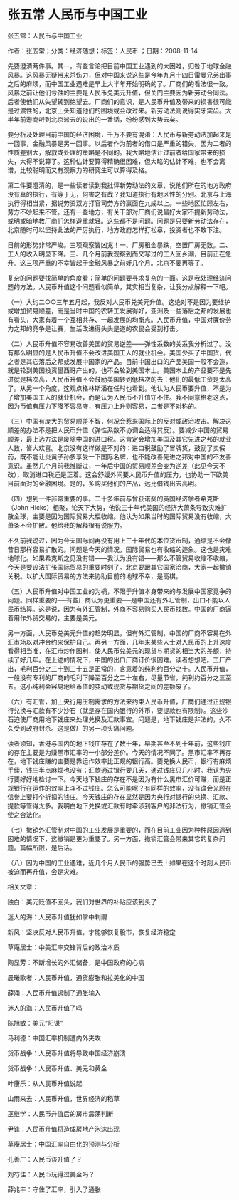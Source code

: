 # 张五常  人民币与中国工业    
    
张五常：人民币与中国工业    
作者：张五常；分类：经济随想；标签：人民币 ；日期：2008-11-14    
先要澄清两件事。其一，有些言论把目前中国工业遇到的大困难，归咎于地球金融风暴。这风暴无疑带来杀伤力，但对中国来说这些是今年九月十四日雷曼兄弟出事之后的麻烦，而中国工业遇难是早上大半年开始明确的了。厂商们的看法很一致。风暴之前让他们亏蚀的主要是人民币兑美元升值，但关门主要因为新劳动合同法。后者使他们从失望转到绝望去。厂商们的意识，是人民币升值及带来的损害很可能是过渡性的，北京上头知道他们的困境或会改过来。新劳动法则说得实牙实齿。大半年前港商听到北京派去的说出的一番话，纷纷感到大势去矣。    
要分析及处理目前中国的经济困境，千万不要有混淆：人民币与新劳动法加起来是一回事，金融风暴是另一回事。以后者作为前者的借口是严重的错失，因为二者的性质差别大，解救或处理的策略是不同的。我大略地估计过前者给国家带来的损失，大得不说算了。这种估计要算得精确很困难，但大略的估计不难，也不会离谱，比较聪明而又有观察力的研究生可以算得及格。    
第二件要澄清的，是一些读者读到我批评新劳动法的文章，说他们所在的地方政府没有真的执行，有等于无，何害之有哉？我知道执行有地区性的分别。北京与上海执行得相当紧，据说劳资双方打官司劳方的赢面在九成以上。一些地区忙顾左右，劳方不吵起来不管。还有一些地方，有关干部对厂商们说最好大家不提新劳动法，或明或暗地教厂商们怎样避重就轻。这些都不是问题。问题是只要新劳动法存在，北京随时可以坚持此法的严厉执行，地方政府怎样打松章，投资者也不敢下注。    
目前的形势非常严峻。三项观察皆凶兆！一、厂房租金暴跌，空置厂房无数。二、工人的收入明显下降。三、几个月前我观察到而又写过的工人回乡潮，目前正在急升。这三项严重的不幸皆起于金融风暴之前好几个月。北京不要再等了。    
复杂的问题要找简单的角度看；简单的问题要寻求复杂的一面。这是我处理经济问题的方法。人民币升值这个问题看似简单，其实相当复杂，让我分点解释一下吧。    
（一）大约二○○三年五月起，我反对人民币兑美元升值。这绝对不是因为要维护或增加贸易顺差，而是当时中国的农转工发展得好，亚洲及一些落后之邦的发展也有看头，大家有着一个互相共存、一起发展的均衡点。人民币升值，中国对廉价劳力之邦的竞争是让赛，生活改进得头头是道的农民会受到打击。    
（二）人民币升值不容易改善美国的贸易逆差——弹性系数的关系我分析过了。没有那么明显的是人民币升值不会改进美国工人的就业机会。美国少买了中国货，代之者是其它落后之邦或发展中国家的产品。目前中国出口的产品美国一般不会造，就是轮到美国投资墨西哥产出的，也不会轮到美国本土。美国本土的产品要不是先进就是档次高，人民币升值不会鼓励美国转到低档次的去：他们的最低工资是太高了。从另一个角度，这观点格林斯潘在任时也看到。他认为人民币要升值，不是为了增加美国工人的就业机会，而是认为人民币不升值守不住。我不同意格老这点，因为币值有压力下降不容易守，有压力上升则容易，二者是不对称的。    
（三）中国有庞大的贸易顺差不智，何况会惹来国际上的反对或政治攻击。解决这顺差的办法不是把人民币升值（弹性系数不协调会适得其反）。要减少中国的贸易顺差，最上选方法是废除中国的进口税。这肯定会增加美国及其它先进之邦的就业人数，皆大欢喜。北京没有这样做是不对的：进口税鼓励了冒牌货，鼓励了卖假药，既不能让炎黄子孙多享受一下国际名牌，也不能改善先进之邦对中国的不友善意识。虽然几个月前我推断过，一年后中国的贸易顺差会变为逆差（此见今天不改），取消进口税还是正着。这会舒缓外间要人民币升值的压力，也协助一下欧美目前面对的金融困境。是的，多购买他们的产品，远比借钱出去高明。    
（四）想到一件非常重要的事。二十多年前与曾获诺奖的英国经济学者希克斯（John Hicks）相聚，论天下大势，他说三十年代美国的经济大萧条导致灾难扩散全球，主要是因为国际贸易大幅收缩。他认为如果当时的国际贸易没有收缩，大萧条不会扩散。他给我的解释很有说服力。    
不久前我说过，因为今天国际间再没有用上三十年代的本位货币制，通缩是不会像昔日那样容易扩散的。问题是今天的情况，国际贸易也有收缩的迹象。这也是灾难地球化。如果希克斯之见没有错——我认为没有错——那么不管贸易收缩不收缩，今天是要设法扩张国际贸易的重要时刻了。北京要跟其它国家洽商，大家一起撤销关税。以扩大国际贸易的方法来协助目前的地球不幸，是高棋。    
（五）人民币升值对中国工业的为祸，不限于升值本身带来的与发展中国家竞争的问题。同样重要的──有些厂商认为更重要──是中国还有外汇管制，出口不能以人民币结算。这是说，因为有外汇管制，外商不容易购买人民币找数。中国的厂商逼着用作外贸交易的，主要是美元。    
另一方面，人民币兑美元升值的趋势明显，但有外汇管制，中国的厂商不容易在外汇市场以对冲合约来保护自己。再另一方面，几年来某些人士对人民币的上升速度看得相当准，在汇市炒作图利，使人民币兑美元的现货与期货的相当大的差额，持续了好几年。在上述的情况下，中国的出口厂商订价很困难。读者想想吧。工厂产出，毛利百分之三十到三十五是正常的，含意着的纯利约百分之十。人民币升值，一般没有专利的厂商的毛利下降至百分之二十左右，尽量节省，纯利约百分之三至五。这小纯利会容易地给币值的变动或现货与期货之间的差额废了。    
（六）有汇管，加上央行用压制需求的方法来约束人民币升值，厂商们通过正规银行兑换与汇款有不少沙石（就是存在国内银行的外币，要提款也有限制）。这些沙石迫使厂商用地下钱庄来处理兑换及汇款事宜。问题是，地下钱庄是非法的，久不久受到政府封杀。这是做厂的另一项头痛问题。    
读者须知，香港与国内的地下钱庄存在了数十年，早期甚至不到十年前，这些钱庄的存在主要是为赚黑市汇率的一小部分差价。今天的情况不同了。黑市汇率不再存在，地下钱庄赚的主要是靠运作效率比正规的银行高。要兑换人民币，银行有麻烦手续，钱庄半点麻烦也没有；汇款通过银行要几天，通过钱庄只几小时。我认为央行要好好地检讨一下。今天地下钱庄的存在不是因为有什么黑市汇价可赚，而是正规银行在运作的效率上斗不过钱庄。怎么可能呢？有同样的效率，没有谁会光顾在信誉上要打个折扣的钱庄。今天钱庄的存在显然是因为央行对银行的兑换、汇款、提款等管得太多。我明白地下兑换或汇款有时牵涉到客户的非法行为，撤销汇管会使之合法化。    
（七）撤销外汇管制对中国的工业发展是重要的，而在目前工业因为种种原因遇到困难的情况下，这撤销是更为重要了。另一方面，撤销汇管会带来其它的复杂问题。篇幅所限，是后话。    
（八）因为中国的工业遇难，近几个月人民币的强势已去！如果在这个时刻人民币被迫而再升值，会是灾难。    
    
相关文章：    
独白：美元贬值不回头，我们对世界的补贴应该到头了    
迷人的海：人民币升值犹如掌中刺猬    
新风：坚决反对人民币升值，才能够恢复股市，恢复经济稳定    
草庵居士：中美汇率交锋背后的政治本质    
陶显芳：不断增长的外汇储备，是中国政府的心病    
晨曦歌者：人民币升值，通货膨胀和拉美化的中国    
薛涌：人民币升值遏制了通胀输入    
迷人的海：人民币升值了吗    
陈旭敏：美元“阳谋”    
马利德：中国汇率机制遭内外夹攻    
货币战争：人民币升值将导致中国经济崩溃    
货币战争：人民币升值、美元和黄金    
叶康乐：从人民币升值说起    
山雨来去：人民币升值，世界经济的稻草    
巫继学：人民币升值后的房市震荡判断    
尹锋：人民币升值将造成房地产泡沫出现    
草庵居士：中国汇率自由化的预测与分析    
孔善广：人民币该升值了？    
刘芍佳：人民币玩得过美金吗？    
薛兆丰：守住了汇率，引入了通胀